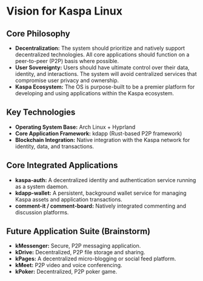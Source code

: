 # Vision for Kaspa Linux

## Core Philosophy

*   **Decentralization:** The system should prioritize and natively support decentralized technologies. All core applications should function on a peer-to-peer (P2P) basis where possible.
*   **User Sovereignty:** Users should have ultimate control over their data, identity, and interactions. The system will avoid centralized services that compromise user privacy and ownership.
*   **Kaspa Ecosystem:** The OS is purpose-built to be a premier platform for developing and using applications within the Kaspa ecosystem.

## Key Technologies

*   **Operating System Base:** Arch Linux + Hyprland
*   **Core Application Framework:** kdapp (Rust-based P2P framework)
*   **Blockchain Integration:** Native integration with the Kaspa network for identity, data, and transactions.

## Core Integrated Applications

*   **kaspa-auth:** A decentralized identity and authentication service running as a system daemon.
*   **kdapp-wallet:** A persistent, background wallet service for managing Kaspa assets and application transactions.
*   **comment-it / comment-board:** Natively integrated commenting and discussion platforms.

## Future Application Suite (Brainstorm)

*   **kMessenger:** Secure, P2P messaging application.
*   **kDrive:** Decentralized, P2P file storage and sharing.
*   **kPages:** A decentralized micro-blogging or social feed platform.
*   **kMeet:** P2P video and voice conferencing.
*   **kPoker:** Decentralized, P2P poker game.
